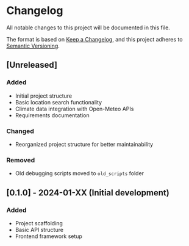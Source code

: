 # Changelog

All notable changes to this project will be documented in this file.

The format is based on [Keep a Changelog](https://keepachangelog.com/en/1.0.0/),
and this project adheres to [Semantic Versioning](https://semver.org/spec/v2.0.0.html).

## [Unreleased]

### Added
- Initial project structure
- Basic location search functionality
- Climate data integration with Open-Meteo APIs
- Requirements documentation

### Changed
- Reorganized project structure for better maintainability

### Removed
- Old debugging scripts moved to `old_scripts` folder

## [0.1.0] - 2024-01-XX (Initial development)

### Added
- Project scaffolding
- Basic API structure
- Frontend framework setup

